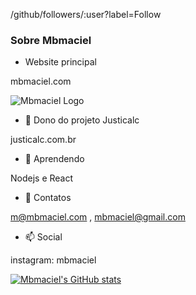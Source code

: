 /github/followers/:user?label=Follow

### Sobre Mbmaciel

- Website principal

mbmaciel.com

![Mbmaciel Logo](https://mbmaciel.com/images/images/logox144.png)


- 🔭 Dono do projeto Justicalc

justicalc.com.br

- 🌱 Aprendendo

Nodejs e React

- 💬 Contatos

m@mbmaciel.com , mbmaciel@gmail.com

- 📫 Social

instagram: mbmaciel


[![Mbmaciel's GitHub stats](https://github-readme-stats.vercel.app/api?username=mbmaciel)](https://github.com/mbmaciel)

